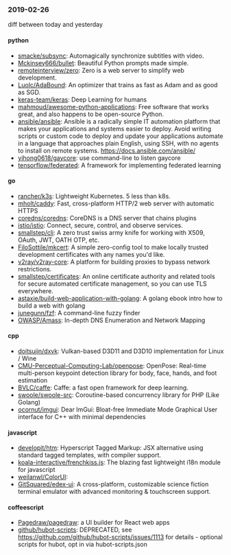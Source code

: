 ### 2019-02-26
diff between today and yesterday

#### python
* [smacke/subsync](https://github.com/smacke/subsync): Automagically synchronize subtitles with video.
* [Mckinsey666/bullet](https://github.com/Mckinsey666/bullet):  Beautiful Python prompts made simple.
* [remoteinterview/zero](https://github.com/remoteinterview/zero): Zero is a web server to simplify web development.
* [Luolc/AdaBound](https://github.com/Luolc/AdaBound): An optimizer that trains as fast as Adam and as good as SGD.
* [keras-team/keras](https://github.com/keras-team/keras): Deep Learning for humans
* [mahmoud/awesome-python-applications](https://github.com/mahmoud/awesome-python-applications):  Free software that works great, and also happens to be open-source Python.
* [ansible/ansible](https://github.com/ansible/ansible): Ansible is a radically simple IT automation platform that makes your applications and systems easier to deploy. Avoid writing scripts or custom code to deploy and update your applications  automate in a language that approaches plain English, using SSH, with no agents to install on remote systems. https://docs.ansible.com/ansible/
* [yihong0618/gaycore](https://github.com/yihong0618/gaycore): use command-line to listen gaycore
* [tensorflow/federated](https://github.com/tensorflow/federated): A framework for implementing federated learning

#### go
* [rancher/k3s](https://github.com/rancher/k3s): Lightweight Kubernetes. 5 less than k8s.
* [mholt/caddy](https://github.com/mholt/caddy): Fast, cross-platform HTTP/2 web server with automatic HTTPS
* [coredns/coredns](https://github.com/coredns/coredns): CoreDNS is a DNS server that chains plugins
* [istio/istio](https://github.com/istio/istio): Connect, secure, control, and observe services.
* [smallstep/cli](https://github.com/smallstep/cli): A zero trust swiss army knife for working with X509, OAuth, JWT, OATH OTP, etc.
* [FiloSottile/mkcert](https://github.com/FiloSottile/mkcert): A simple zero-config tool to make locally trusted development certificates with any names you'd like.
* [v2ray/v2ray-core](https://github.com/v2ray/v2ray-core): A platform for building proxies to bypass network restrictions.
* [smallstep/certificates](https://github.com/smallstep/certificates):  An online certificate authority and related tools for secure automated certificate management, so you can use TLS everywhere.
* [astaxie/build-web-application-with-golang](https://github.com/astaxie/build-web-application-with-golang): A golang ebook intro how to build a web with golang
* [junegunn/fzf](https://github.com/junegunn/fzf):  A command-line fuzzy finder
* [OWASP/Amass](https://github.com/OWASP/Amass): In-depth DNS Enumeration and Network Mapping

#### cpp
* [doitsujin/dxvk](https://github.com/doitsujin/dxvk): Vulkan-based D3D11 and D3D10 implementation for Linux / Wine
* [CMU-Perceptual-Computing-Lab/openpose](https://github.com/CMU-Perceptual-Computing-Lab/openpose): OpenPose: Real-time multi-person keypoint detection library for body, face, hands, and foot estimation
* [BVLC/caffe](https://github.com/BVLC/caffe): Caffe: a fast open framework for deep learning.
* [swoole/swoole-src](https://github.com/swoole/swoole-src):  Coroutine-based concurrency library for PHP (Like Golang)
* [ocornut/imgui](https://github.com/ocornut/imgui): Dear ImGui: Bloat-free Immediate Mode Graphical User interface for C++ with minimal dependencies

#### javascript
* [developit/htm](https://github.com/developit/htm): Hyperscript Tagged Markup: JSX alternative using standard tagged templates, with compiler support.
* [koala-interactive/frenchkiss.js](https://github.com/koala-interactive/frenchkiss.js): The blazing fast lightweight i18n module for javascript
* [weilanwl/ColorUI](https://github.com/weilanwl/ColorUI): 
* [GitSquared/edex-ui](https://github.com/GitSquared/edex-ui): A cross-platform, customizable science fiction terminal emulator with advanced monitoring & touchscreen support.

#### coffeescript
* [Pagedraw/pagedraw](https://github.com/Pagedraw/pagedraw): a UI builder for React web apps
* [github/hubot-scripts](https://github.com/github/hubot-scripts): DEPRECATED, see https://github.com/github/hubot-scripts/issues/1113 for details - optional scripts for hubot, opt in via hubot-scripts.json
